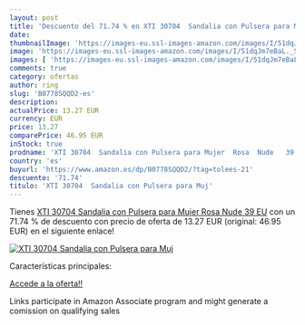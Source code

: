 ```yaml
---
layout: post
title: 'Descuento del 71.74 % en XTI 30704  Sandalia con Pulsera para Muj'
date: 
thumbnailImage: 'https://images-eu.ssl-images-amazon.com/images/I/51dqJm7eBaL._SL200_.jpg'
image: 'https://images-eu.ssl-images-amazon.com/images/I/51dqJm7eBaL._SL200_.jpg'
images: [ 'https://images-eu.ssl-images-amazon.com/images/I/51dqJm7eBaL._SL200_.jpg' ]
comments: true
category: ofertas
author: ring
slug: 'B0778SQQD2-es'
description:
actualPrice: 13.27 EUR
currency: EUR
price: 13.27
comparePrice: 46.95 EUR
inStock: true
prodname: 'XTI 30704  Sandalia con Pulsera para Mujer  Rosa  Nude   39 EU'
country: 'es'
buyurl: 'https://www.amazon.es/dp/B0778SQQD2/?tag=tolees-21'
descuento: '71.74'
titulo: 'XTI 30704  Sandalia con Pulsera para Muj'
---
```


Tienes [XTI 30704  Sandalia con Pulsera para Mujer  Rosa  Nude   39 EU](https://www.amazon.es/dp/B0778SQQD2/?tag=tolees-21) con un 71.74 % de descuento con precio de oferta de 13.27 EUR (original: 46.95 EUR) en el siguiente enlace!

[![XTI 30704  Sandalia con Pulsera para Muj](https://images-eu.ssl-images-amazon.com/images/I/51dqJm7eBaL._SL200_.jpg)](https://www.amazon.es/dp/B0778SQQD2/?tag=tolees-21)

Características principales:


[Accede a la oferta!!](https://www.amazon.es/dp/B0778SQQD2/?tag=tolees-21)

Links participate in Amazon Associate program and might generate a comission on qualifying sales


